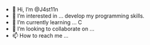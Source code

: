 - 👋 Hi, I’m @J4st11n
- 👀 I’m interested in ... develop my programming skills.
- 🌱 I’m currently learning ... C 
- 💞️ I’m looking to collaborate on ... 
- 📫 How to reach me ...

<!---
J4st11n/J4st11n is a ✨ special ✨ repository because its `README.md` (this file) appears on your GitHub profile.
You can click the Preview link to take a look at your changes.
--->
